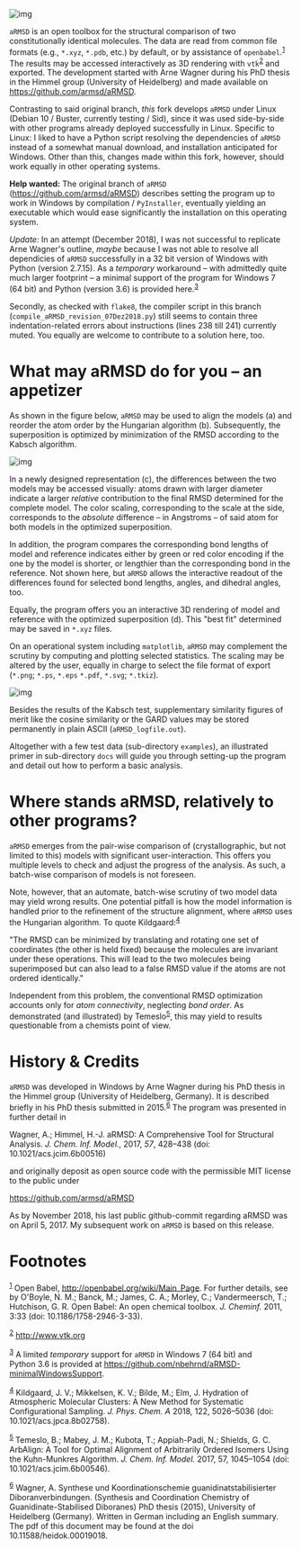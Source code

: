 ![img](./aRMSD_logo.png)

`aRMSD` is an open toolbox for the structural comparison of two
constitutionally identical molecules.  The data are read from common
file formats (e.g., `*.xyz`, `*.pdb`, etc.) by default, or by
assistance of `openbabel`.<sup><a id="fnr.1" class="footref" href="#fn.1">1</a></sup> The results may be accessed
interactively as 3D rendering with `vtk`<sup><a id="fnr.2" class="footref" href="#fn.2">2</a></sup> and exported.  The
development started with Arne Wagner during his PhD
thesis in the Himmel group (University of Heidelberg) and
made available on <https://github.com/armsd/aRMSD>.

Contrasting to said original branch, *this* fork develops `aRMSD`
under Linux (Debian 10 / Buster, currently testing / Sid), since it
was used side-by-side with other programs already deployed
successfully in Linux.  Specific to Linux: I liked to have a Python
script resolving the dependencies of `aRMSD` instead of a somewhat
manual download, and installation anticipated for Windows.  Other
than this, changes made within this fork, however, should work
equally in other operating systems.

**Help wanted:** The original branch of `aRMSD`
(<https://github.com/armsd/aRMSD>) describes setting the program up to
work in Windows by compilation / `PyInstaller`, eventually yielding
an executable which would ease significantly the installation on
this operating system.  

*Update:* In an attempt (December 2018), I was not successful to
replicate Arne Wagner's outline, *maybe* because I was not able to
resolve all dependicies of `aRMSD` successfully in a 32 bit version
of Windows with Python (version 2.7.15).  As a *temporary*
workaround &#x2013; with admittedly quite much larger footprint &#x2013; a
minimal support of the program for Windows 7 (64 bit) and Python
(version 3.6) is provided here.<sup><a id="fnr.3" class="footref" href="#fn.3">3</a></sup>

Secondly, as checked with `flake8`, the compiler script in this
branch (`compile_aRMSD_revision_07Dez2018.py`) still seems to
contain three indentation-related errors about instructions (lines
238 till 241) currently muted.  You equally are welcome to
contribute to a solution here, too.


# What may aRMSD do for you &#x2013; an appetizer

As shown in the figure below, `aRMSD` may be used to align the
models (a) and reorder the atom order by the Hungarian
algorithm (b). Subsequently, the superposition is optimized by
minimization of the RMSD according to the Kabsch algorithm.

![img](./aRMSD-aspirinateSteps.png "Subsequent stages comparing two models of the aspirinate anion with `aRMSD`: a) user-assisted alignment, b) re-ordering of atoms by the Hungarian algorithm, c) interactive difference rendering, d) interactive refined superposition of the models.")

In a newly designed representation (c), the differences between the
two models may be accessed visually: atoms drawn with larger
diameter indicate a larger *relative* contribution to the final RMSD
determined for the complete model.  The color scaling, corresponding
to the scale at the side, corresponds to the *absolute* difference
&#x2013; in Angstroms &#x2013; of said atom for both models in the optimized
superposition.

In addition, the program compares the corresponding bond lengths of
model and reference indicates either by green or red color encoding
if the one by the model is shorter, or lengthier than the
corresponding bond in the reference.  Not shown here, but `aRMSD`
allows the interactive readout of the differences found for selected
bond lengths, angles, and dihedral angles, too.

Equally, the program offers you an interactive 3D rendering of model
and reference with the optimized superposition (d).  This "best fit"
determined may be saved in `*.xyz` files.

On an operational system including `matplotlib`, `aRMSD` may
complement the scrutiny by computing and plotting selected
statistics.  The scaling may be altered by the user, equally in
charge to select the file format of export (`*.png`; `*.ps`, `*.eps`
`*.pdf`, `*.svg`; `*.tkiz`).

![img](./aRMSD-aspirinateStatistics.png "Statistical plots drawn by `aRMSD` about said comparison of two aspirinate model data.")

Besides the results of the Kabsch test, supplementary similarity
figures of merit like the cosine similarity or the GARD values may
be stored permanently in plain ASCII (`aRMSD_logfile.out`).

Altogether with a few test data (sub-directory `examples`), an
illustrated primer in sub-directory `docs` will guide you through
setting-up the program and detail out how to perform a basic analysis. 


# Where stands aRMSD, relatively to other programs?

`aRMSD` emerges from the pair-wise comparison of (crystallographic,
but not limited to this) models with significant user-interaction.
This offers you multiple levels to check and adjust the progress of
the analysis.  As such, a batch-wise comparison of models is not
foreseen.

Note, however, that an automate, batch-wise scrutiny of two model
data may yield wrong results.  One potential pitfall is how the
model information is handled prior to the refinement of the
structure alignment, where `aRMSD` uses the Hungarian algorithm.  To
quote Kildgaard:<sup><a id="fnr.4" class="footref" href="#fn.4">4</a></sup>

"The RMSD can be minimized by translating and rotating one set of
coordinates (the other is held fixed) because the molecules are
invariant under these operations. This will lead to the two
molecules being superimposed but can also lead to a false RMSD value
if the atoms are not ordered identically."

Independent from this problem, the conventional RMSD optimization
accounts only for *atom connectivity*, neglecting *bond order*.  As
demonstrated (and illustrated) by Temeslo<sup><a id="fnr.5" class="footref" href="#fn.5">5</a></sup>, this may
yield to results questionable from a chemists point of view.


# History & Credits

`aRMSD` was developed in Windows by Arne Wagner during his PhD
thesis in the Himmel group (University of Heidelberg, Germany).  It
is described briefly in his PhD thesis submitted in
2015.<sup><a id="fnr.6" class="footref" href="#fn.6">6</a></sup> The program was presented in further detail in

Wagner, A.; Himmel, H.-J. aRMSD: A Comprehensive Tool for Structural
Analysis.  *J. Chem. Inf. Model.*, 2017, *57*, 428&#x2013;438 (doi:
10.1021/acs.jcim.6b00516)

and originally deposit as open source code with the permissible MIT
license to the public under

<https://github.com/armsd/aRMSD>

As by November 2018, his last public github-commit regarding aRMSD
was on April 5, 2017.  My subsequent work on `aRMSD` is based on this release.


# Footnotes

<sup><a id="fn.1" href="#fnr.1">1</a></sup> Open Babel, <http://openbabel.org/wiki/Main_Page>.  For
further details, see by O'Boyle, N. M.; Banck, M.; James, C. A.;
Morley, C.; Vandermeersch, T.; Hutchison, G. R.  Open Babel: An open
chemical toolbox. *J. Cheminf.* 2011, 3:33 (doi: 10.1186/1758-2946-3-33).

<sup><a id="fn.2" href="#fnr.2">2</a></sup> <http://www.vtk.org>

<sup><a id="fn.3" href="#fnr.3">3</a></sup> A limited *temporary* support for `aRMSD` in
Windows 7 (64 bit) and Python 3.6 is provided at
<https://github.com/nbehrnd/aRMSD-minimalWindowsSupport>.

<sup><a id="fn.4" href="#fnr.4">4</a></sup> Kildgaard, J. V.; Mikkelsen, K. V.; Bilde, M.; Elm,
J. Hydration of Atmospheric Molecular Clusters: A New Method for
Systematic Configurational Sampling. *J. Phys. Chem. A* 2018, 122,
5026&#x2013;5036 (doi: 10.1021/acs.jpca.8b02758).

<sup><a id="fn.5" href="#fnr.5">5</a></sup> Temeslo, B.; Mabey, J. M.; Kubota, T.; Appiah-Padi, N.;
Shields, G. C. ArbAlign: A Tool for Optimal Alignment of Arbitrarily
Ordered Isomers Using the Kuhn-Munkres
Algorithm. *J. Chem. Inf. Model.* 2017, 57, 1045&#x2013;1054 (doi:
10.1021/acs.jcim.6b00546).

<sup><a id="fn.6" href="#fnr.6">6</a></sup> Wagner, A.  Synthese und Koordinationschemie
guanidinatstabilisierter Diboranverbindungen.  (Synthesis and
Coordination Chemistry of Guanidinate-Stabilised Diboranes) PhD thesis
(2015), University of Heidelberg (Germany).  Written in German
including an English summary.  The pdf of this document may be found
at the doi 10.11588/heidok.00019018.
